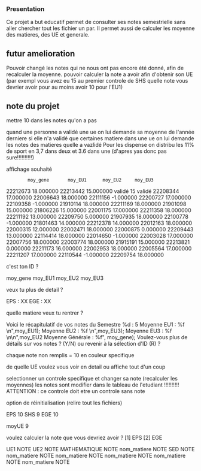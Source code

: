 ### Presentation

Ce projet a but educatif permet de consulter ses notes semestrielle sans aller chercher tout les fichier un par.
Il permet aussi de calculer les moyenne des matieres, des UE et generale.

## futur amelioration

Pouvoir changé les notes qui ne nous ont pas encore été donné, afin de recalculer la moyenne.
pouvoir calculer la note a avoir afin d'obtenir son UE (par exempl vous avez eu 15 au premier controle de SHS quelle note vous devrier avoir pour au moins avoir 10 pour l'EU1)













## note du projet

mettre 10 dans les notes qu'on a pas

quand une personne a validé une ue on lui demande sa moyenne de l'année derniere
si elle n'a validé que certaines matiere dans une ue on lui demande les notes des matieres quelle a vazlidé
Pour les dispense on distribu les 11% de sport en 3,7 dans deux et 3.6 dans une (d'apres yas donc pas sure!!!!!!!!!!)

affichage souhaité

            moy_gene       moy_EU1      moy_EU2     moy_EU3

22212673 18.000000
22213442 15.000000 validé 15 validé
22208344 17.000000
22006643 18.000000
22111156 -1.000000
22200727 17.000000
22109358 -1.000000
21910114 18.000000
22211169 18.000000
21901098 15.000000
21806226 15.000000
22001175 17.000000
22211358 18.000000
22211192 13.000000
22209750 5.000000
21907935 18.000000
22100778 -1.000000
21801463 14.000000
22212378 14.000000
22012163 18.000000
22000315 12.000000
22002471 18.000000
22000875 0.000000
22209443 13.000000
22114414 18.000000
22014650 -1.000000
22003028 17.000000
22007756 18.000000
22003774 18.000000
21915191 15.000000
22213821 0.000000
22211173 16.000000
22002953 18.000000
22005564 17.000000
22211207 17.000000
22110544 -1.000000
22209754 18.000000

c'est ton ID ?

moy_gene moy_EU1 moy_EU2 moy_EU3

veux tu plus de detail ?

EPS : XX EGE : XX

quelle matiere veux tu rentrer ?

Voici le récapitulatif de vos notes du Semestre %d : 5 Moyenne EU1 : %f \n",moy_EU1); Moyenne EU2 : %f \n",moy_EU3); Moyenne EU3 : %f \n\n",moy_EU2 Moyenne Générale : %f", moy_gene);
Voulez-vous plus de détails sur vos notes ? (Y/N) ou revenir à la sélection d'ID (R) ?

chaque note non remplis = 10 en couleur specifique

de quelle UE voulez vous voir en detail ou affiche tout d'un coup

selectionner un controle specifique et changer sa note (recalculer les moyennes) les notes sont modifier dans le tableau de l'etudiant !!!!!!!!!! ATTENTION : ce controle doit etre un controle sans note

option de réinitialisation (relire tout les fichiers)

EPS 10
SHS 9
EGE 10

moyUE 9

voulez calculer la note que vous devriez avoir ?
[1] EPS
[2] EGE

UE1             NOTE    UE2         NOTE
MATHEMATIQUE    NOTE    nom_matiere NOTE
SED             NOTE    nom_matiere NOTE
nom_matiere NOTE    nom_matiere NOTE
nom_matiere NOTE    nom_matiere NOTE